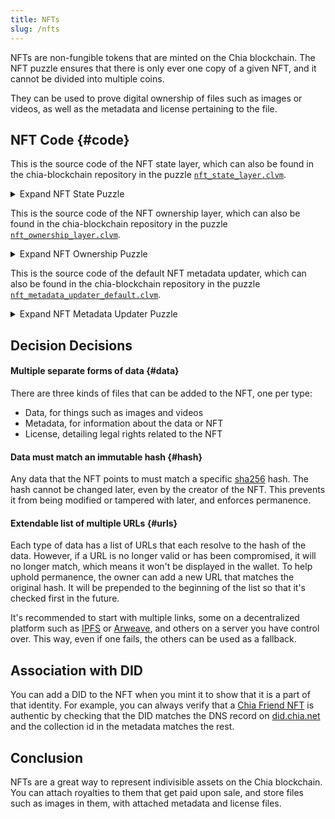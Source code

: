 ```yaml
---
title: NFTs
slug: /nfts
---
```


NFTs are non-fungible tokens that are minted on the Chia blockchain. The NFT puzzle ensures that there is only ever one copy of a given NFT, and it cannot be divided into multiple coins.

They can be used to prove digital ownership of files such as images or videos, as well as the metadata and license pertaining to the file.

## NFT Code {#code}

This is the source code of the NFT state layer, which can also be found in the chia-blockchain repository in the puzzle [`nft_state_layer.clvm`](https://github.com/Chia-Network/chia-blockchain/blob/164fd158c8626893bc45ba00b87ae69d2ab5f8b7/chia/wallet/puzzles/nft_state_layer.clvm).

<details>
  <summary>Expand NFT State Puzzle</summary>

```chialisp title="nft_state_layer.clvm"
(mod (
    NFT_STATE_LAYER_MOD_HASH
    METADATA
    METADATA_UPDATER_PUZZLE_HASH
    INNER_PUZZLE
    inner_solution
  )

  (include condition_codes.clvm)
  (include curry-and-treehash.clinc)
  (include utility_macros.clib)

  (defun-inline nft_state_layer_puzzle_hash (NFT_STATE_LAYER_MOD_HASH METADATA METADATA_UPDATER_PUZZLE_HASH inner_puzzle_hash)
    (puzzle-hash-of-curried-function NFT_STATE_LAYER_MOD_HASH
                                     inner_puzzle_hash
                                     (sha256 ONE METADATA_UPDATER_PUZZLE_HASH)
                                     (sha256tree METADATA)
                                     (sha256 ONE NFT_STATE_LAYER_MOD_HASH)
    )
  )


  ; this function does two things - it wraps the odd value create coins, and it also filters out all negative conditions
  ; odd_coin_params is (puzhash amount ...)
  ; new_metadata_info is ((METADATA METADATA_UPDATER_PUZZLE_HASH) conditions)
  (defun wrap_odd_create_coins (NFT_STATE_LAYER_MOD_HASH conditions odd_coin_params new_metadata_info metadata_seen)
    (if conditions
      (if (= (f (f conditions)) CREATE_COIN)
          (if (logand (f (r (r (f conditions)))) ONE)
              (assert (not odd_coin_params)
                (wrap_odd_create_coins NFT_STATE_LAYER_MOD_HASH (r conditions) (r (f conditions)) new_metadata_info metadata_seen)
              )
              (c (f conditions) (wrap_odd_create_coins NFT_STATE_LAYER_MOD_HASH (r conditions) odd_coin_params new_metadata_info metadata_seen))
          )
          (if (= (f (f conditions)) -24)
              (wrap_odd_create_coins NFT_STATE_LAYER_MOD_HASH (r conditions) odd_coin_params
                (assert (all
                          (= (sha256tree (f (r (f conditions)))) (f (r (f new_metadata_info))))
                          (not metadata_seen)
                        )
                    ; then
                    (a (f (r (f conditions))) (list (f (f new_metadata_info)) (f (r (f new_metadata_info))) (f (r (r (f conditions))))))
                )
                ONE  ; the metadata update has been seen now
              )
              (c (f conditions) (wrap_odd_create_coins NFT_STATE_LAYER_MOD_HASH (r conditions) odd_coin_params new_metadata_info metadata_seen))
          )
      )
      (c
        (c CREATE_COIN
            (c
              (nft_state_layer_puzzle_hash
                NFT_STATE_LAYER_MOD_HASH
                (f (f new_metadata_info))
                (f (r (f new_metadata_info)))
                (f odd_coin_params)  ; metadata updater solution
              )
              (r odd_coin_params)
            )
        )
        (f (r new_metadata_info))  ; metadata_updater conditions
      )
    )
  )

  ; main
  (wrap_odd_create_coins
    NFT_STATE_LAYER_MOD_HASH
    (a INNER_PUZZLE inner_solution)
    ()
    (list (list METADATA METADATA_UPDATER_PUZZLE_HASH) 0)  ; if the magic condition is never seen, this is the information we us to recurry
    ()
  )
)
```

</details>

This is the source code of the NFT ownership layer, which can also be found in the chia-blockchain repository in the puzzle [`nft_ownership_layer.clvm`](https://github.com/Chia-Network/chia-blockchain/blob/164fd158c8626893bc45ba00b87ae69d2ab5f8b7/chia/wallet/puzzles/nft_ownership_layer.clvm).

<details>
  <summary>Expand NFT Ownership Puzzle</summary>

```chialisp title="nft_ownership_layer.clvm"
(mod (
    NFT_OWNERSHIP_LAYER_MOD_HASH
    CURRENT_OWNER
    TRANSFER_PROGRAM
    INNER_PUZZLE
    inner_solution
   )

   (include condition_codes.clvm)
   (include curry-and-treehash.clinc)
   (include utility_macros.clib)

   (defconstant NEW_OWNER_CONDITION -10)
   (defconstant ANNOUNCEMENT_PREFIX 0xad4c)  ; first 2 bytes of (sha256 "Ownership Layer")

   (defun-inline nft_ownership_layer_puzzle_hash (NFT_OWNERSHIP_LAYER_MOD_HASH new_owner TRANSFER_PROGRAM inner_puzzle_hash)
      (puzzle-hash-of-curried-function NFT_OWNERSHIP_LAYER_MOD_HASH
                                       inner_puzzle_hash
                                       (sha256tree TRANSFER_PROGRAM)
                                       (sha256 ONE new_owner)
                                       (sha256 ONE NFT_OWNERSHIP_LAYER_MOD_HASH)
      )
   )

   (defun construct_end_conditions (NFT_OWNERSHIP_LAYER_MOD_HASH TRANSFER_PROGRAM odd_args (new_owner new_tp conditions))
     (c
       (c
         CREATE_COIN
         (c
           (nft_ownership_layer_puzzle_hash NFT_OWNERSHIP_LAYER_MOD_HASH new_owner (if new_tp new_tp TRANSFER_PROGRAM) (f odd_args))
           (r odd_args)
          )
        )
        conditions
     )
   )

   (defun wrap_odd_create_coins (NFT_OWNERSHIP_LAYER_MOD_HASH TRANSFER_PROGRAM CURRENT_OWNER all_conditions conditions odd_args tp_output)
     (if conditions
       (if (= (f (f conditions)) CREATE_COIN)
         (if (= (logand (f (r (r (f conditions))))) ONE)
            (assert (not odd_args)
              ; then
              (wrap_odd_create_coins NFT_OWNERSHIP_LAYER_MOD_HASH TRANSFER_PROGRAM CURRENT_OWNER all_conditions (r conditions) (r (f conditions)) tp_output)
            )
            (c (f conditions) (wrap_odd_create_coins NFT_OWNERSHIP_LAYER_MOD_HASH TRANSFER_PROGRAM CURRENT_OWNER all_conditions (r conditions) odd_args tp_output))
         )
         (if (= (f (f conditions)) NEW_OWNER_CONDITION)
            (assert (not tp_output)
              (c
                (list CREATE_PUZZLE_ANNOUNCEMENT (concat ANNOUNCEMENT_PREFIX (sha256tree (r (f conditions)))))
                (wrap_odd_create_coins NFT_OWNERSHIP_LAYER_MOD_HASH TRANSFER_PROGRAM CURRENT_OWNER all_conditions (r conditions) odd_args (a TRANSFER_PROGRAM (list CURRENT_OWNER all_conditions (r (f conditions)))))
              )
            )
            (if (= (f (f conditions)) CREATE_PUZZLE_ANNOUNCEMENT)
                (assert (not (and
                          (= 34 (strlen (f (r (f conditions)))))
                          (= (substr (f (r (f conditions))) 0 2) ANNOUNCEMENT_PREFIX)  ; lazy eval
                        ))
                  ; then
                  (c (f conditions) (wrap_odd_create_coins NFT_OWNERSHIP_LAYER_MOD_HASH TRANSFER_PROGRAM CURRENT_OWNER all_conditions (r conditions) odd_args tp_output))
                )
                (c (f conditions) (wrap_odd_create_coins NFT_OWNERSHIP_LAYER_MOD_HASH TRANSFER_PROGRAM CURRENT_OWNER all_conditions (r conditions) odd_args tp_output))
            )
         )
       )
       ; odd_args is guaranteed to not be nil or else we'll have a path into atom error
       (construct_end_conditions NFT_OWNERSHIP_LAYER_MOD_HASH TRANSFER_PROGRAM odd_args
          (if tp_output
              tp_output
              (a TRANSFER_PROGRAM (list CURRENT_OWNER all_conditions ()))
          )
       )
     )
   )

  (defun main (
      NFT_OWNERSHIP_LAYER_MOD_HASH
      TRANSFER_PROGRAM
      CURRENT_OWNER
      conditions
    )
    (wrap_odd_create_coins
      NFT_OWNERSHIP_LAYER_MOD_HASH
      TRANSFER_PROGRAM
      CURRENT_OWNER
      conditions
      conditions
      () ()
    )
  )

  ; main
  (main
    NFT_OWNERSHIP_LAYER_MOD_HASH
    TRANSFER_PROGRAM
    CURRENT_OWNER
    (a INNER_PUZZLE inner_solution)
  )
)
```

</details>

This is the source code of the default NFT metadata updater, which can also be found in the chia-blockchain repository in the puzzle [`nft_metadata_updater_default.clvm`](https://github.com/Chia-Network/chia-blockchain/blob/164fd158c8626893bc45ba00b87ae69d2ab5f8b7/chia/wallet/puzzles/nft_metadata_updater_default.clvm).

<details>
  <summary>Expand NFT Metadata Updater Puzzle</summary>

```chialisp title="nft_metadata_updater_default.clvm"
(mod (CURRENT_METADATA METADATA_UPDATER_PUZZLE_HASH (key . new_url))

  ; METADATA and METADATA_UPDATER_PUZZLE_HASH are passed in as truths from the layer above
  ; This program returns ((new_metadata new_metadata_updater_puzhash) conditions)

  ; Add uri to a field
  (defun add_url (METADATA key new_url)
    (if METADATA
      (if (= (f (f METADATA)) key)
        (c (c key (c new_url (r (f METADATA)))) (r METADATA))
        (c (f METADATA) (add_url (r METADATA) key new_url))
      )
      ()
    )
  )
  ; main
  ; returns ((new_metadata new_metadata_updater_puzhash) conditions)
  (list
    (list
        (if (all key new_url)
            (if (any (= key "mu") (= key "lu") (= key "u"))
                (add_url CURRENT_METADATA key new_url)
                CURRENT_METADATA
            )
            CURRENT_METADATA
         )
        METADATA_UPDATER_PUZZLE_HASH)
    0
  )
)
```

</details>

## Decision Decisions

#### Multiple separate forms of data {#data}

There are three kinds of files that can be added to the NFT, one per type:

- Data, for things such as images and videos
- Metadata, for information about the data or NFT
- License, detailing legal rights related to the NFT

#### Data must match an immutable hash {#hash}

Any data that the NFT points to must match a specific [sha256](https://en.wikipedia.org/wiki/SHA-2) hash. The hash cannot be changed later, even by the creator of the NFT. This prevents it from being modified or tampered with later, and enforces permanence.

#### Extendable list of multiple URLs {#urls}

Each type of data has a list of URLs that each resolve to the hash of the data. However, if a URL is no longer valid or has been compromised, it will no longer match, which means it won't be displayed in the wallet. To help uphold permanence, the owner can add a new URL that matches the original hash. It will be prepended to the beginning of the list so that it's checked first in the future.

It's recommended to start with multiple links, some on a decentralized platform such as [IPFS](https://www.ipfs.com) or [Arweave](https://www.arweave.org), and others on a server you have control over. This way, even if one fails, the others can be used as a fallback.

## Association with DID

You can add a DID to the NFT when you mint it to show that it is a part of that identity. For example, you can always verify that a [Chia Friend NFT](https://chiafriends.xyz) is authentic by checking that the DID matches the DNS record on [did.chia.net](https://did.chia.net) and the collection id in the metadata matches the rest.

## Conclusion

NFTs are a great way to represent indivisible assets on the Chia blockchain. You can attach royalties to them that get paid upon sale, and store files such as images in them, with attached metadata and license files.

